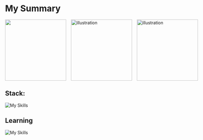 # My Summary
<div style="display: flex; flex-direction: row; gap: 16px; align-items: center;">
  <a href="https://github.com/Zafkiel45/convoychat">
  <img height=200  src="https://github-readme-stats.vercel.app/api/top-langs?username=Zafkiel45&show_icons=true&theme=tokyonight&layout=compact&langs_count=8&card_width=200" />
</a>

  <img height="200" src="https://media1.tenor.com/m/TYNpGhXizs0AAAAC/wrecksmgee-hajime.gif" alt="illustration" />
  <img height="200" src="https://media1.tenor.com/m/D0uqUaBmhOsAAAAC/let-him-cook-magic.gif" alt="illustration" />

</div>




## Stack:

![My Skills](https://go-skill-icons.vercel.app/api/icons?i=js,html,css,typescript,sass,nextjs,tailwindcss,react,nodejs,bun,figma,jwt,windows,vercel,vscode,prettier,astro)

## Learning 
![My Skills](https://go-skill-icons.vercel.app/api/icons?i=sqlite,postgresql,python)

